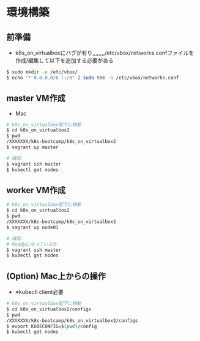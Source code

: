 # 環境構築


## 前準備
- k8s_on_virtualboxにバグが有り,,,,,,,,/etc/vbox/networks.confファイルを作成/編集して以下を追加する必要がある

```sh
$ sudo mkdir -p /etc/vbox/
$ echo "* 0.0.0.0/0 ::/0" | sudo tee -a /etc/vbox/networks.conf
```

## master VM作成

- Mac

```sh
# k8s_on_virtualbox配下に移動
$ cd k8s_on_virtualbox2
$ pwd
/XXXXXXX/k8s-bootcamp/k8s_on_virtualbox2
$ vagrant up master

# 確認
$ vagrant ssh master
$ kubectl get nodes
```

## worker VM作成
```sh
# k8s_on_virtualbox配下に移動
$ cd k8s_on_virtualbox2
$ pwd
/XXXXXXX/k8s-bootcamp/k8s_on_virtualbox2
$ vagrant up node01

# 確認
# Readyになっているか
$ vagrant ssh master
$ kubectl get nodes
```


## (Option) Mac上からの操作
- ※kubectl client必要
```sh
# k8s_on_virtualbox配下に移動
$ cd k8s_on_virtualbox2/configs
$ pwd
/XXXXXXX/k8s-bootcamp/k8s_on_virtualbox2/configs
$ export KUBECONFIG=$(pwd)/config
$ kubectl get nodes
```
